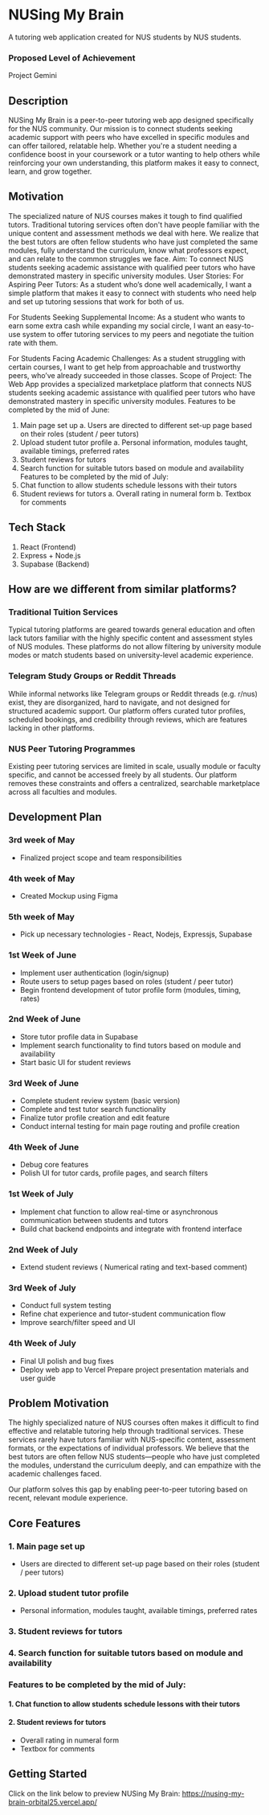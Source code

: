 # NUSing My Brain
A tutoring web application created for NUS students by NUS students.
### Proposed Level of Achievement
Project Gemini 

## Description
NUSing My Brain is a peer-to-peer tutoring web app designed specifically for the NUS community. Our mission is to connect students seeking academic support with peers who have excelled in specific modules and can offer tailored, relatable help. Whether you're a student needing a confidence boost in your coursework or a tutor wanting to help others while reinforcing your own understanding, this platform makes it easy to connect, learn, and grow together.

## Motivation
The specialized nature of NUS courses makes it tough to find qualified tutors. Traditional tutoring services often don't have people familiar with the unique content and assessment methods we deal with here. We realize that the best tutors are often fellow students who have just completed the same modules, fully understand the curriculum, know what professors expect, and can relate to the common struggles we face.
Aim: 
To connect NUS students seeking academic assistance with qualified peer tutors who have demonstrated mastery in specific university modules.
User Stories: 
For Aspiring Peer Tutors: As a student who’s done well academically, I want a simple platform that makes it easy to connect with students who need help and set up tutoring sessions that work for both of us.

For Students Seeking Supplemental Income: As a student who wants to earn some extra cash while expanding my social circle, I want an easy-to-use system to offer tutoring services to my peers and negotiate the tuition rate with them.

For Students Facing Academic Challenges: As a student struggling with certain courses, I want to get help from approachable and trustworthy peers, who’ve already succeeded in those classes.
Scope of Project: 
The Web App provides a specialized marketplace platform that connects NUS students seeking academic assistance with qualified peer tutors who have demonstrated mastery in specific university modules. 
Features to be completed by the mid of June: 
1. Main page set up
a. Users are directed to different set-up page based on their roles (student / peer tutors) 
2. Upload student tutor profile
a. Personal information, modules taught, available timings, preferred rates
3. Student reviews for tutors
4. Search function for suitable tutors based on module and availability
Features to be completed by the mid of July: 
1. Chat function to allow students schedule lessons with their tutors
2. Student reviews for tutors
a. Overall rating in numeral form
b. Textbox for comments

## Tech Stack 
1. React (Frontend) 
2. Express + Node.js 
3. Supabase (Backend) 

## How are we different from similar platforms? 
### Traditional Tuition Services
 Typical tutoring platforms are geared towards general education and often lack tutors familiar with the highly specific content and assessment styles of NUS modules. These platforms do not allow filtering by university module modes or match students based on university-level academic experience.
### Telegram Study Groups or Reddit Threads
 While informal networks like Telegram groups or Reddit threads (e.g.  r/nus) exist, they are disorganized, hard to navigate, and not designed for structured academic support. Our platform offers curated tutor profiles, scheduled bookings, and credibility through reviews, which are features lacking in other platforms.
### NUS Peer Tutoring Programmes
 Existing peer tutoring services are limited in scale, usually module or faculty specific, and cannot be accessed freely by all students. Our platform removes these constraints and offers a centralized, searchable marketplace across all faculties and modules. 

## Development Plan 
### 3rd week of May
- Finalized project scope and team responsibilities
### 4th week of May
- Created Mockup using Figma
### 5th week of May
- Pick up necessary technologies - React, Nodejs, Expressjs, Supabase
### 1st Week of June
- Implement user authentication (login/signup) 
- Route users to setup pages based on roles (student / peer tutor)
- Begin frontend development of tutor profile form (modules, timing, rates)
### 2nd Week of June
- Store tutor profile data in Supabase
- Implement search functionality to find tutors based on module and availability
- Start basic UI for student reviews
### 3rd Week of June
- Complete student review system (basic version)
- Complete and test tutor search functionality
- Finalize tutor profile creation and edit feature
- Conduct internal testing for main page routing and profile creation
### 4th Week of June
- Debug core features
- Polish UI for tutor cards, profile pages, and search filters
### 1st Week of July
- Implement chat function to allow real-time or asynchronous communication between students and tutors
- Build chat backend endpoints and integrate with frontend interface
### 2nd Week of July
- Extend student reviews ( Numerical rating and text-based comment)
### 3rd Week of July
- Conduct full system testing
- Refine chat experience and tutor-student communication flow
- Improve search/filter speed and UI
### 4th Week of July
- Final UI polish and bug fixes
- Deploy web app to Vercel
 Prepare project presentation materials and user guide

## Problem Motivation
The highly specialized nature of NUS courses often makes it difficult to find effective and relatable tutoring help through traditional services. These services rarely have tutors familiar with NUS-specific content, assessment formats, or the expectations of individual professors. We believe that the best tutors are often fellow NUS students—people who have just completed the modules, understand the curriculum deeply, and can empathize with the academic challenges faced.

Our platform solves this gap by enabling peer-to-peer tutoring based on recent, relevant module experience.

## Core Features
### 1. Main page set up
- Users are directed to different set-up page based on their roles (student / peer tutors) 
### 2. Upload student tutor profile
- Personal information, modules taught, available timings, preferred rates
### 3. Student reviews for tutors
### 4. Search function for suitable tutors based on module and availability
### Features to be completed by the mid of July: 
#### 1. Chat function to allow students schedule lessons with their tutors
#### 2. Student reviews for tutors
- Overall rating in numeral form
- Textbox for comments


## Getting Started
Click on the link below to preview NUSing My Brain:
https://nusing-my-brain-orbital25.vercel.app/